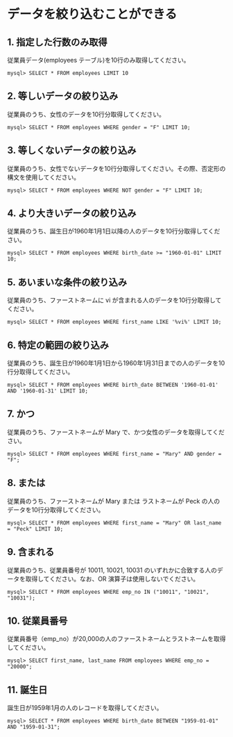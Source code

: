 # データを絞り込むことができる

## 1. 指定した行数のみ取得

従業員データ(employees テーブル)を10行のみ取得してください。

```mysql
mysql> SELECT * FROM employees LIMIT 10
```

## 2. 等しいデータの絞り込み

従業員のうち、女性のデータを10行分取得してください。

```mysql
mysql> SELECT * FROM employees WHERE gender = "F" LIMIT 10;
```

## 3. 等しくないデータの絞り込み

従業員のうち、女性でないデータを10行分取得してください。その際、否定形の構文を使用してください。

```mysql
mysql> SELECT * FROM employees WHERE NOT gender = "F" LIMIT 10;
```

## 4. より大きいデータの絞り込み

従業員のうち、誕生日が1960年1月1日以降の人のデータを10行分取得してください。

```mysql
mysql> SELECT * FROM employees WHERE birth_date >= "1960-01-01" LIMIT 10;
```

## 5. あいまいな条件の絞り込み

従業員のうち、ファーストネームに vi が含まれる人のデータを10行分取得してください。

```mysql
mysql> SELECT * FROM employees WHERE first_name LIKE '%vi%' LIMIT 10; 
```

## 6. 特定の範囲の絞り込み

従業員のうち、誕生日が1960年1月1日から1960年1月31日までの人のデータを10行分取得してください。

```mysql
mysql> SELECT * FROM employees WHERE birth_date BETWEEN '1960-01-01' AND '1960-01-31' LIMIT 10;
```

## 7. かつ

従業員のうち、ファーストネームが Mary で、かつ女性のデータを取得してください。

```mysql
mysql> SELECT * FROM employees WHERE first_name = "Mary" AND gender = "F";
```

## 8. または

従業員のうち、ファーストネームが Mary または ラストネームが Peck の人のデータを10行分取得してください。

```mysql
mysql> SELECT * FROM employees WHERE first_name = "Mary" OR last_name = "Peck" LIMIT 10;
```

## 9. 含まれる

従業員のうち、従業員番号が 10011, 10021, 10031 のいずれかに合致する人のデータを取得してください。なお、OR 演算子は使用しないでください。

```mysql
mysql> SELECT * FROM employees WHERE emp_no IN ("10011", "10021", "10031");
```

## 10. 従業員番号

従業員番号（emp_no）が20,000の人のファーストネームとラストネームを取得してください。

```mysql
mysql> SELECT first_name, last_name FROM employees WHERE emp_no = "20000";
```

## 11. 誕生日

誕生日が1959年1月の人のレコードを取得してください。

```mysql
mysql> SELECT * FROM employees WHERE birth_date BETWEEN "1959-01-01" AND "1959-01-31";
```
